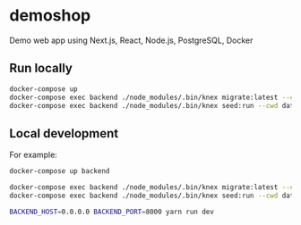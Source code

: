 # demoshop
Demo web app using Next.js, React, Node.js, PostgreSQL, Docker

## Run locally

```bash
docker-compose up 
docker-compose exec backend ./node_modules/.bin/knex migrate:latest --cwd database
docker-compose exec backend ./node_modules/.bin/knex seed:run --cwd database
```

## Local development

For example:

```bash
docker-compose up backend

docker-compose exec backend ./node_modules/.bin/knex migrate:latest --cwd database
docker-compose exec backend ./node_modules/.bin/knex seed:run --cwd database

BACKEND_HOST=0.0.0.0 BACKEND_PORT=8000 yarn run dev
```
